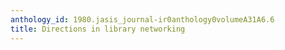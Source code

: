 ```yaml
---
anthology_id: 1980.jasis_journal-ir0anthology0volumeA31A6.6
title: Directions in library networking
---
```

